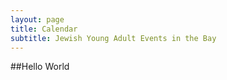 ```yaml
---
layout: page
title: Calendar 
subtitle: Jewish Young Adult Events in the Bay
---
```



##Hello World


